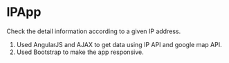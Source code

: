 # IPApp
Check the detail information according to a given IP address.

1. Used AngularJS and AJAX to get data using IP API and google map API. 
2. Used Bootstrap to make the app responsive.

